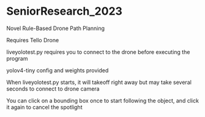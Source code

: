 # SeniorResearch_2023
Novel Rule-Based Drone Path Planning

Requires Tello Drone

liveyolotest.py requires you to connect to the drone before executing the program

yolov4-tiny config and weights provided

When liveyolotest.py starts, it will takeoff right away but may take several seconds to connect to drone camera

You can click on a bounding box once to start following the object, and click it again to cancel the spotlight
